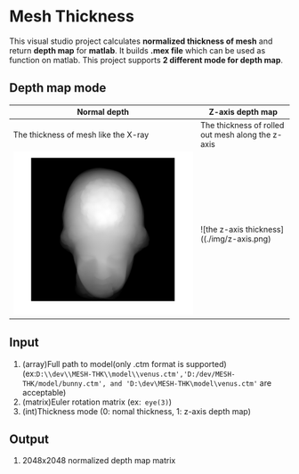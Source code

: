 # Mesh Thickness 

This visual studio project calculates **normalized thickness of mesh** and return **depth map** for **matlab**. It builds **.mex file**  which can be used as function on matlab.  This project supports **2 different mode for depth map**.
## Depth map mode
|Normal depth|Z-axis depth map  | 
|--|--|
|The thickness of mesh like the X-ray |The thickness of rolled out mesh along the z-axis|
|![the normal thickness](./img/normal.png)|![the z-axis thickness]((./img/z-axis.png)|

## Input 
 1. (array)Full path to model(only .ctm format is supported)
(ex:`D:\\dev\\MESH-THK\\model\\venus.ctm','D:/dev/MESH-THK/model/bunny.ctm', and 'D:\dev\MESH-THK\model\venus.ctm'` are acceptable)
 2. (matrix)Euler rotation matrix 
(ex:` eye(3)`)
 3. (int)Thickness mode (0: nomal thickness, 1: z-axis depth map)

## Output

 1. 2048x2048 normalized depth map matrix